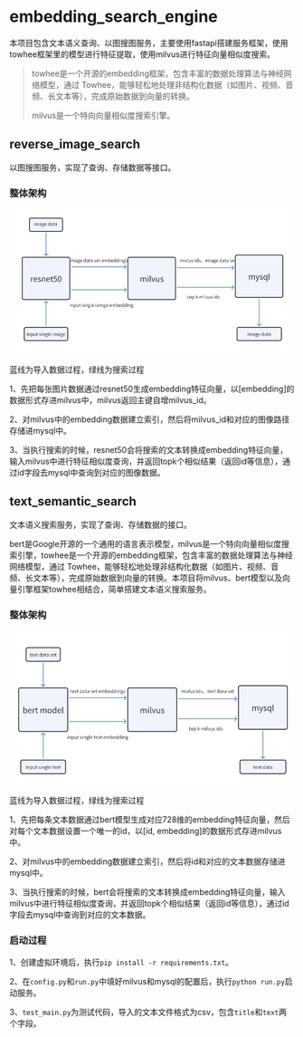 # embedding_search_engine

本项目包含文本语义查询、以图搜图服务，主要使用fastapi搭建服务框架，使用towhee框架里的模型进行特征提取，使用milvus进行特征向量相似度搜索。

> towhee是一个开源的embedding框架，包含丰富的数据处理算法与神经网络模型，通过 Towhee，能够轻松地处理非结构化数据（如图片、视频、音频、长文本等），完成原始数据到向量的转换。
>
> milvus是一个特向向量相似度搜索引擎。



## reverse_image_search

以图搜图服务，实现了查询、存储数据等接口。

### 整体架构

![以图搜图架构图](https://raw.githubusercontent.com/OverCookkk/PicBed/master/blogImg/%E4%BB%A5%E5%9B%BE%E6%90%9C%E5%9B%BE%E6%9E%B6%E6%9E%84%E5%9B%BE.png)

蓝线为导入数据过程，绿线为搜索过程

1、先把每张图片数据通过resnet50生成embedding特征向量，以[embedding]的数据形式存进milvus中，milvus返回主键自增milvus_id。

2、对milvus中的embedding数据建立索引，然后将milvus_id和对应的图像路径存储进mysql中。

3、当执行搜索的时候，resnet50会将搜索的文本转换成embedding特征向量，输入milvus中进行特征相似度查询，并返回topk个相似结果（返回id等信息），通过id字段去mysql中查询到对应的图像数据。



## text_semantic_search

文本语义搜索服务，实现了查询、存储数据的接口。

bert是Google开源的一个通用的语言表示模型，milvus是一个特向向量相似度搜索引擎，towhee是一个开源的embedding框架，包含丰富的数据处理算法与神经网络模型，通过 Towhee，能够轻松地处理非结构化数据（如图片、视频、音频、长文本等），完成原始数据到向量的转换。本项目将milvus、bert模型以及向量引擎框架towhee相结合，简单搭建文本语义搜索服务。

### 整体架构

![文本语义搜索服务流程图](https://raw.githubusercontent.com/OverCookkk/PicBed/master/github_projects_images/文本语义搜索服务流程图.png)

蓝线为导入数据过程，绿线为搜索过程

1、先把每条文本数据通过bert模型生成对应728维的embedding特征向量，然后对每个文本数据设置一个唯一的id，以[id, embedding]的数据形式存进milvus中。

2、对milvus中的embedding数据建立索引，然后将id和对应的文本数据存储进mysql中。

3、当执行搜索的时候，bert会将搜索的文本转换成embedding特征向量，输入milvus中进行特征相似度查询，并返回topk个相似结果（返回id等信息），通过id字段去mysql中查询到对应的文本数据。





### 启动过程

1、创建虚拟环境后，执行`pip install -r requirements.txt`。

2、在`config.py`和`run.py`中填好milvus和mysql的配置后，执行`python run.py`启动服务。

3、`test_main.py`为测试代码，导入的文本文件格式为csv，包含`title`和`text`两个字段。